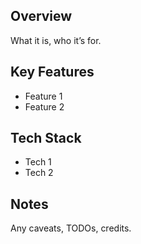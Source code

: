 ## Overview
What it is, who it’s for.

## Key Features
- Feature 1
- Feature 2

## Tech Stack
- Tech 1
- Tech 2

## Notes
Any caveats, TODOs, credits.